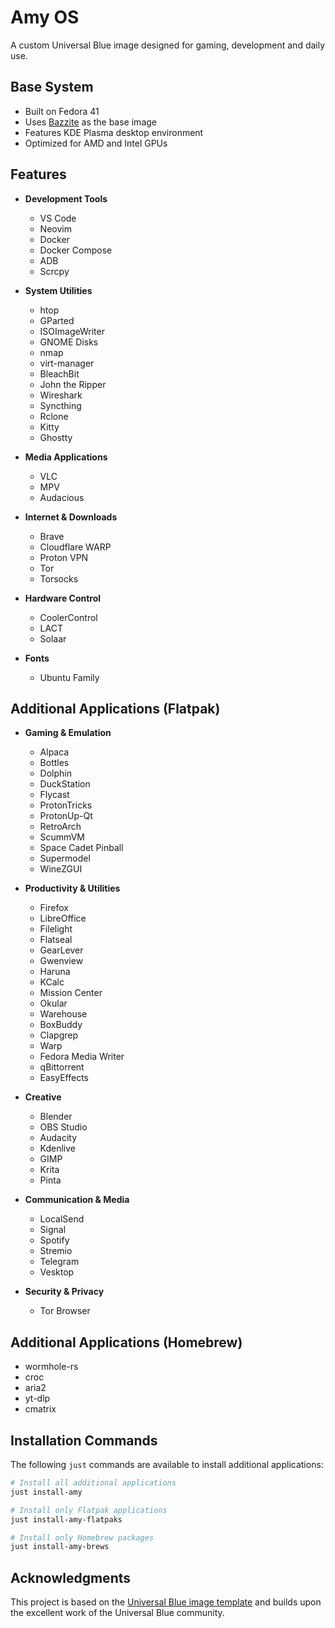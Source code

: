 # Amy OS

A custom Universal Blue image designed for gaming, development and daily use.

## Base System

- Built on Fedora 41
- Uses [Bazzite](https://bazzite.gg/) as the base image
- Features KDE Plasma desktop environment
- Optimized for AMD and Intel GPUs

## Features

- **Development Tools**
  - VS Code
  - Neovim
  - Docker
  - Docker Compose
  - ADB
  - Scrcpy

- **System Utilities**
  - htop
  - GParted
  - ISOImageWriter
  - GNOME Disks
  - nmap
  - virt-manager
  - BleachBit
  - John the Ripper
  - Wireshark
  - Syncthing
  - Rclone
  - Kitty
  - Ghostty

- **Media Applications**
  - VLC
  - MPV
  - Audacious

- **Internet & Downloads**
  - Brave
  - Cloudflare WARP
  - Proton VPN
  - Tor
  - Torsocks

- **Hardware Control**
  - CoolerControl
  - LACT
  - Solaar

- **Fonts**
  - Ubuntu Family

## Additional Applications (Flatpak)

- **Gaming & Emulation**
  - Alpaca
  - Bottles
  - Dolphin
  - DuckStation
  - Flycast
  - ProtonTricks
  - ProtonUp-Qt
  - RetroArch
  - ScummVM
  - Space Cadet Pinball
  - Supermodel
  - WineZGUI

- **Productivity & Utilities**
  - Firefox
  - LibreOffice
  - Filelight
  - Flatseal
  - GearLever
  - Gwenview
  - Haruna
  - KCalc
  - Mission Center
  - Okular
  - Warehouse
  - BoxBuddy
  - Clapgrep
  - Warp
  - Fedora Media Writer
  - qBittorrent
  - EasyEffects

- **Creative**
  - Blender
  - OBS Studio
  - Audacity
  - Kdenlive
  - GIMP
  - Krita
  - Pinta

- **Communication & Media**
  - LocalSend
  - Signal
  - Spotify
  - Stremio
  - Telegram
  - Vesktop

- **Security & Privacy**
  - Tor Browser

## Additional Applications (Homebrew)

- wormhole-rs
- croc
- aria2
- yt-dlp
- cmatrix

## Installation Commands

The following `just` commands are available to install additional applications:

```bash
# Install all additional applications
just install-amy

# Install only Flatpak applications
just install-amy-flatpaks

# Install only Homebrew packages
just install-amy-brews
```

## Acknowledgments

This project is based on the [Universal Blue image template](https://github.com/ublue-os/image-template) and builds upon the excellent work of the Universal Blue community.
